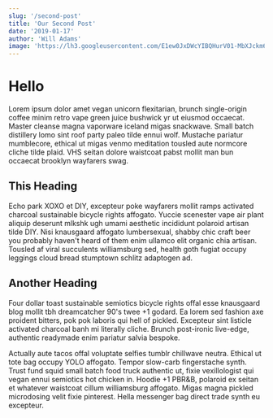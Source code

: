 ```yaml
---
slug: '/second-post'
title: 'Our Second Post'
date: '2019-01-17'
author: 'Will Adams'
image: 'https://lh3.googleusercontent.com/E1ew0JxDWcYIBQHurV01-MbXJckm6TQwxVIEo7cd0Pk2R_WWWe4RUZ06uw9gimZRbB6uwb-ZqkmHjuLi0BRAXQBLVFMlj8hufEhqDVqqTF_HjH6wL4f5AijVrcvp2hp95NGeM0n2TGAy0m5ti8oxpTomLTSL6Edu3klWq6otDPutZLKpuJ0asxUO1slbRFFOb7SzB4X6QA8X6DGxAAvpTwcwYpEKzFd3yBQ4sHNxzR_PddRtRxJyFP3DlcUcO8sm2sMH2-5xSXk66xpjqBhIRehhzvZHJcbNNfJpKxRgZet3XEV47r5czbLHBM0cLkdRsJMTYFTWeSpwJuvD7i7XpGEmSb-P0kwSl-VB7cuMnMa4WablKYU3-pGsfPYiRBloAseiMPJc4iSpGoY9l3oDN-2sEiduLFoJiKhSGIzINVs9quSiZIGw8ElUGuB6thFA6NapF8GCdJU8EUUnMfDwVR3jTn2d5SiSHeQnW9HRtapYTVRKQ6jPh7ui5D2TXhoEt6rGqY8DVLe6FQvJJK1VTr5lpc6oQzSj08w2ZshtOjhFJvQ35rZtWFh8MWlnwcN_lXM_U-YeYuwMhPZq179HM6y6xQj62-gU0W7-fY9qmZ23I8alaAsEIs54kHcO8PtSA3oASr7SF3sGxQxLo_eD5B8GFA29k0VyjtQKUQEQ7CnAJ7kghTin6eF9XF5-qzmc_s7ciA9rwPYXmVp9DqPCiVgSxg=w1018-h557-no'
---
```


# Hello

Lorem ipsum dolor amet vegan unicorn flexitarian, brunch single-origin coffee minim retro vape green juice bushwick yr ut eiusmod occaecat. Master cleanse magna vaporware iceland migas snackwave. Small batch distillery lomo sint roof party paleo tilde ennui wolf. Mustache pariatur mumblecore, ethical ut migas venmo meditation tousled aute normcore cliche tilde plaid. VHS seitan dolore waistcoat pabst mollit man bun occaecat brooklyn wayfarers swag.

## This Heading

Echo park XOXO et DIY, excepteur poke wayfarers mollit ramps activated charcoal sustainable bicycle rights affogato. Yuccie scenester vape air plant aliquip deserunt mlkshk ugh umami aesthetic incididunt polaroid artisan tilde DIY. Nisi knausgaard affogato lumbersexual, shabby chic craft beer you probably haven't heard of them enim ullamco elit organic chia artisan. Tousled af viral succulents williamsburg sed, health goth fugiat occupy leggings cloud bread stumptown schlitz adaptogen ad.

## Another Heading

Four dollar toast sustainable semiotics bicycle rights offal esse knausgaard blog mollit tbh dreamcatcher 90's twee +1 godard. Ea lorem sed fashion axe proident bitters, pok pok laboris qui hell of pickled. Excepteur sint listicle activated charcoal banh mi literally cliche. Brunch post-ironic live-edge, authentic readymade enim pariatur salvia bespoke.

Actually aute tacos offal voluptate selfies tumblr chillwave neutra. Ethical ut tote bag occupy YOLO affogato. Tempor slow-carb fingerstache synth. Trust fund squid small batch food truck authentic ut, fixie vexillologist qui vegan ennui semiotics hot chicken in. Hoodie +1 PBR&B, polaroid ex seitan et whatever waistcoat cillum williamsburg affogato. Migas magna pickled microdosing velit fixie pinterest. Hella messenger bag direct trade synth eu excepteur.
